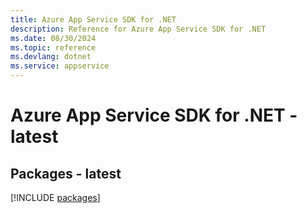 ```yaml
---
title: Azure App Service SDK for .NET
description: Reference for Azure App Service SDK for .NET
ms.date: 08/30/2024
ms.topic: reference
ms.devlang: dotnet
ms.service: appservice
---
```

# Azure App Service SDK for .NET - latest
## Packages - latest
[!INCLUDE [packages](app-service-index.md)]